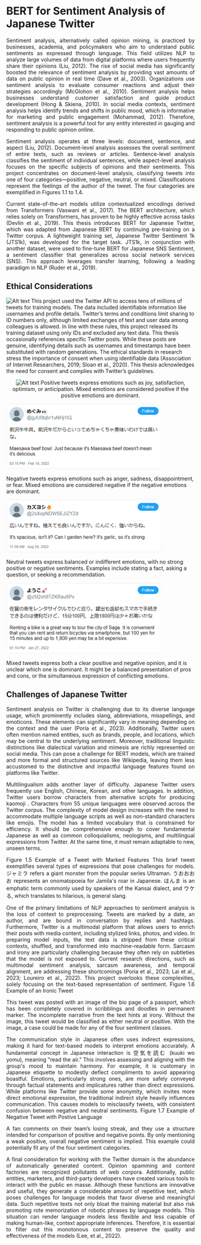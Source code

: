 # BERT for Sentiment Analysis of Japanese Twitter

<div align="justify">
 
Sentiment analysis, alternatively called opinion mining, is practiced by businesses, academia, and policymakers who aim to understand public sentiments as expressed through language. This field utilizes NLP to analyze large volumes of data from digital platforms where users frequently share their opinions (Liu, 2012). The rise of social media has significantly boosted the relevance of sentiment analysis by providing vast amounts of data on public opinion in real time (Dave et al., 2003). Organizations use sentiment analysis to evaluate consumer reactions and adjust their strategies accordingly (McGlohon et al., 2010). Sentiment analysis helps businesses understand customer satisfaction and guide product development (Hong & Skiena, 2010). In social media contexts, sentiment analysis helps identify trends and shifts in public mood, which is informative for marketing and public engagement (Mohammad, 2012). Therefore, sentiment analysis is a powerful tool for any entity interested in gauging and responding to public opinion online.

Sentiment analysis operates at three levels: document, sentence, and aspect (Liu, 2012). Document-level analysis assesses the overall sentiment of entire texts, such as reviews or articles. Sentence-level analysis classifies the sentiment of individual sentences, while aspect-level analysis focuses on the specific subjects of opinions and their sentiments.   This project concentrates on document-level analysis, classifying tweets into one of four categories—positive, negative, neutral, or mixed. Classifications represent the feelings of the author of the tweet. The four categories are exemplified in Figures 1.1 to 1.4.

Current state-of-the-art models utilize contextualized encodings derived from Transformers (Vaswani et al., 2017). The BERT architecture, which relies solely on Transformers, has proven to be highly effective across tasks (Devlin et al., 2019). This thesis introduces BERT for Japanese Twitter, which was adapted from Japanese BERT by continuing pre-training on a Twitter corpus. A lightweight training set, Japanese Twitter Sentiment 1k (JTS1k), was developed for the target task. JTS1k, in conjunction with another dataset, were used to fine-tune BERT for Japanese SNS Sentiment, a sentiment classifier that generalizes across social network services (SNS). This approach leverages transfer learning, following a leading paradigm in NLP (Ruder et al., 2019).

</div>
 
 ## Ethical Considerations
![Alt text](path/to/image.png)
This project used the Twitter API to access tens of millions of tweets for training models. The data included identifiable information like usernames and profile details. Twitter’s terms and conditions limit sharing to ID numbers only, although limited exchanges of text and user data among colleagues is allowed. In line with these rules, this project released its training dataset using only IDs and excluded any text data. This thesis occasionally references specific Twitter posts. While these posts are genuine, identifying details such as usernames and timestamps have been substituted with random generations. The ethical standards in research stress the importance of consent when using identifiable data (Association of Internet Researchers, 2019; Sloan et al., 2020). This thesis acknowledges the need for consent and complies with Twitter’s guidelines.

<div align="center">
  <img src="images/positive-tweet" alt="Alt text" width="400">
Positive tweets express emotions such as joy, satisfaction, optimism, or anticipation. Mixed emotions are considered positive if the positive emotions are dominant.
</div>

![Example of a Negative Tweet](images/negative-tweet.png)

Negative tweets express emotions such as anger, sadness, disappointment, or fear. Mixed emotions are considered negative if the negative emotions are dominant.

![Example of a Neutral Tweet](images/neutral-tweet.png)

Neutral tweets express balanced or indifferent emotions, with no strong positive or negative sentiments. Examples include stating a fact, asking a question, or seeking a recommendation.

![Example of a Mixed Tweet](images/mixed-tweet.png)

Mixed tweets express both a clear positive and negative opinion, and it is unclear which one is dominant. It might be a balanced presentation of pros and cons, or the simultaneous expression of conflicting emotions.
</div>

## Challenges of Japanese Twitter
<div align="justify">
Sentiment analysis on Twitter is challenging due to its diverse language usage, which prominently includes slang, abbreviations, misspellings, and emoticons. These elements can significantly vary in meaning depending on the context and the user (Poria et al., 2023).  Additionally, Twitter users often mention named entities, such as brands, people, and locations, which may be central to the underlying sentiment. Moreover, traditional linguistic distinctions like dialectical variation and mimesis are richly represented on social media. This can pose a challenge for BERT models, which are trained and more formal and structured sources like Wikipedia, leaving them less accustomed to the distinctive and impactful language features found on platforms like Twitter.

Multilingualism adds another layer of difficulty. Japanese Twitter users frequently use English, Chinese, Korean, and other languages. In addition, Twitter users borrow characters from alternative scripts for producing kaomoji . Characters from 55 unique languages were observed across the Twitter corpus. The complexity of model design increases with the need to accommodate multiple language scripts as well as non-standard characters like emojis. The model has a limited vocabulary that is constrained for efficiency. It should be comprehensive enough to cover fundamental Japanese as well as common colloquialisms, neologisms, and multilingual expressions from Twitter. At the same time, it must remain adaptable to new, unseen terms.

Figure 1.5 Example of a Tweet with Marked Features
This brief tweet exemplifies several types of expressions that pose challenges for models. ジャミラ refers a giant monster from the popular series Ultraman. うおおおお represents an onomatopoeia for Jamila's roar in Japanese. ほんま is an emphatic term commonly used by speakers of the Kansai dialect, and ウケる, which translates to hilarious, is general slang.

One of the primary limitations of NLP approaches to sentiment analysis is the loss of context to preprocessing. Tweets are marked by a date, an author, and are bound in conversation by replies and hashtags. Furthermore, Twitter is a multimodal platform that allows users to enrich their posts with media content, including stylized links, photos, and video. In preparing model inputs, the text data is stripped from these critical contexts, shuffled, and transformed into machine-readable form. Sarcasm and irony are particularly challenging because they often rely on subtleties that the model is not exposed to. Current research directions, such as multimodal sentiment analysis, sarcasm awareness, and temporal alignment, are addressing these shortcomings (Poria et al., 2023; Lai et al., 2023; Loureiro et al., 2022). This project overlooks these complexities, solely focusing on the text-based representation of sentiment.
Figure 1.6 Example of an Ironic Tweet
 
This tweet was posted with an image of the bio page of a passport, which has been completely covered in scribblings and doodles in permanent marker. The incomplete narrative from the text hints at irony. Without the image, this tweet would be classified as either neutral or positive. With the image, a case could be made for any of the four sentiment classes.

The communication style in Japanese often uses indirect expressions, making it hard for text-based models to interpret emotions accurately. A fundamental concept in Japanese interaction is 空気を読む (kuuki wo yomu), meaning "read the air." This involves assessing and aligning with the group's mood to maintain harmony. For example, it is customary in Japanese etiquette to modestly deflect compliments to avoid appearing boastful. Emotions, particularly strong ones, are more safely conveyed through factual statements and implicatures rather than direct expressions. While platforms like Twitter provide some anonymity, which invites more direct emotional expression, the traditional indirect style heavily influences communication. This causes models to misclassify tweets, with consistent confusion between negative and neutral sentiments.
Figure 1.7 Example of  Negative Tweet with Postive Language
 
A fan comments on their team’s losing streak, and they use a structure intended for comparison of positive and negative points. By only mentioning a weak positive, overall negative sentiment is implied. This example could potentially fit any of the four sentiment categories.

A final consideration for working with the Twitter domain is the abundance of automatically generated content. Opinion spamming and content factories are recognized pollutants of web corpora. Additionally, public entities, marketers, and third-party developers have created various tools to interact with the public en masse. Although these functions are innovative and useful, they generate a considerable amount of repetitive text, which poses challenges for language models that favor diverse and meaningful data. Such repetitive texts not only bloat the training material but also risk promoting rote memorization of robotic phrases by language models. This situation can render language models less flexible and less capable of making human-like, context appropriate inferences. Therefore, it is essential to filter out this monotonous content to preserve the quality and effectiveness of the models (Lee, et al., 2022).

</div>
